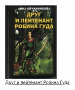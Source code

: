 ![](Друг%20и%20лейтенант%20Робина%20Гуда.jpg)  
[Друг и лейтенант Робина Гуда](Друг%20и%20лейтенант%20Робина%20Гуда.md)
